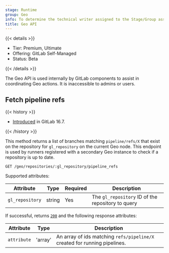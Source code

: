 ```yaml
---
stage: Runtime
group: Geo
info: To determine the technical writer assigned to the Stage/Group associated with this page, see https://handbook.gitlab.com/handbook/product/ux/technical-writing/#assignments
title: Geo API
---
```


{{< details >}}

- Tier: Premium, Ultimate
- Offering: GitLab Self-Managed
- Status: Beta

{{< /details >}}

The Geo API is used internally by GitLab components to assist in coordinating Geo actions. It is inaccessible to admins or users.

## Fetch pipeline refs

{{< history >}}

- [Introduced](https://gitlab.com/gitlab-org/gitlab/-/issues/415179) in GitLab 16.7.

{{< /history >}}

This method returns a list of branches matching `pipeline/refs/X` that exist on the repository for `gl_repository` on the current Geo node. This endpoint is used by runners registered with a secondary Geo instance to check if a repository is up to date.

```plaintext
GET /geo/repositories/:gl_repository/pipeline_refs
```

Supported attributes:

| Attribute                | Type     | Required | Description           |
|--------------------------|----------|----------|-----------------------|
| `gl_repository`          | string   | Yes      | The `gl_repository` ID of the repository to query |

If successful, returns [`200`](../../api/rest/troubleshooting.md#status-codes) and the following
response attributes:

| Attribute                | Type     | Description           |
|--------------------------|----------|-----------------------|
| `attribute`              | 'array' | An array of ids matching `refs/pipeline/X` created for running pipelines. |
